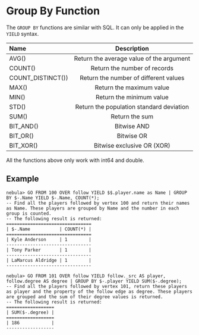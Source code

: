 # Group By Function

The `GROUP BY` functions are similar with SQL. It can only be applied in the `YIELD` syntax.

|Name | Description |
|:----|:----:|
| AVG() | Return the average value of the argument |
| COUNT() | Return the number of records |
| COUNT_DISTINCT()) | Return the number of different values |
| MAX() | Return the maximum value |
| MIN() | Return the minimum value |
| STD() | Return the population standard deviation |
| SUM() | Return the sum |
| BIT_AND()      |   Bitwise AND |
| BIT_OR()        |   Bitwise OR |
| BIT_XOR()     |   Bitwise exclusive OR (XOR) |

All the functions above only work with int64 and double.

## Example

```ngql
nebula> GO FROM 100 OVER follow YIELD $$.player.name as Name | GROUP BY $-.Name YIELD $-.Name, COUNT(*);
-- Find all the players followed by vertex 100 and return their names as Name. These players are grouped by Name and the number in each group is counted.
-- The following result is returned:
================================
| $-.Name           | COUNT(*) |
================================
| Kyle Anderson     | 1        |
--------------------------------
| Tony Parker       | 1        |
--------------------------------
| LaMarcus Aldridge | 1        |
--------------------------------

nebula> GO FROM 101 OVER follow YIELD follow._src AS player, follow.degree AS degree | GROUP BY $-.player YIELD SUM($-.degree);
-- Find all the players followed by vertex 101, return these players as player and the property of the follow edge as degree. These players are grouped and the sum of their degree values is returned.
-- The following result is returned:
==================
| SUM($-.degree) |
==================
| 186            |
------------------
```
